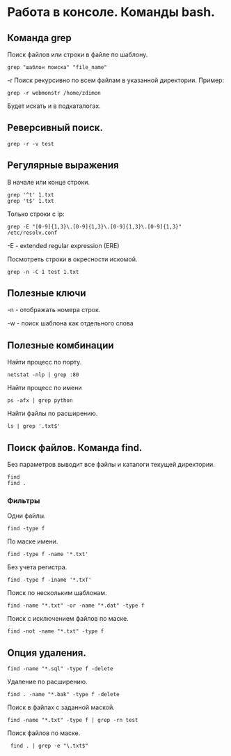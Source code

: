 # Работа в консоле. Команды bash.

## Команда grep

Поиск файлов или строки в файле по шаблону.

    grep "шаблон поиска" "file_name"
    
-r Поиск рекурсивно по всем файлам в указанной директории. Пример:

    grep -r webmonstr /home/zdimon
    
Будет искать и в подкаталогах.

## Реверсивный поиск.

    grep -r -v test
    
## Регулярные выражения 
    
В начале или конце строки.

    grep '^t' 1.txt
    grep 't$' 1.txt
    
Только строки с ip:

    grep -E "[0-9]{1,3}\.[0-9]{1,3}\.[0-9]{1,3}\.[0-9]{1,3}" /etc/resolv.conf
 
-E - extended regular expression (ERE)
    
Посмотреть строки в окресности искомой.

    grep -n -C 1 test 1.txt

## Полезные ключи

-n - отображать номера строк.

-w - поиск шаблона как отдельного слова

## Полезные комбинации

Найти процесс по порту.

    netstat -nlp | grep :80
    
Найти процесс по имени

    ps -afx | grep python
    
Найти файлы по расширению.

    ls | grep '.txt$'    
    
## Поиск файлов. Команда find.

Без параметров выводит все файлы и каталоги текущей директории.

    find
    find .    
    
### Фильтры

Одни файлы.

    find -type f
    
По маске имени.

    find -type f -name '*.txt'    
    
Без учета регистра.

    find -type f -iname '*.txT' 
    
Поиск по нескольким шаблонам.

    find -name "*.txt" -or -name "*.dat" -type f

Поиск с исключением файлов по маске.

    find -not -name "*.txt" -type f

## Опция удаления.

    find -name "*.sql" -type f -delete

Удаление по расширению.

    find . -name "*.bak" -type f -delete

Поиск в файлах с заданной маской.

    find -name "*.txt" -type f | grep -rn test
    
Поиск файлов по маске.

     find . | grep -e "\.txt$"

    
